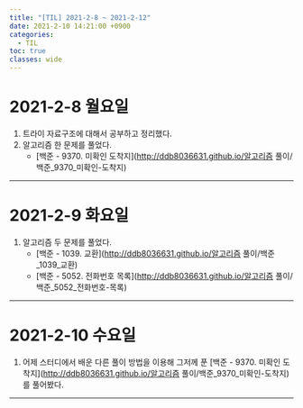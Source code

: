 ```yaml
---
title: "[TIL] 2021-2-8 ~ 2021-2-12"
date: 2021-2-10 14:21:00 +0900
categories:
  - TIL
toc: true
classes: wide
---
```


# 2021-2-8 월요일

1. 트라이 자료구조에 대해서 공부하고 정리했다.
2. 알고리즘 한 문제를 풀었다.
   - [백준 - 9370. 미확인 도착지](http://ddb8036631.github.io/알고리즘 풀이/백준_9370_미확인-도착지)

---

# 2021-2-9 화요일

1. 알고리즘 두 문제를 풀었다.
   - [백준 - 1039. 교환](http://ddb8036631.github.io/알고리즘 풀이/백준_1039_교환)
   - [백준 - 5052. 전화번호 목록](http://ddb8036631.github.io/알고리즘 풀이/백준_5052_전화번호-목록)

---

# 2021-2-10 수요일

1. 어제 스터디에서 배운 다른 풀이 방법을 이용해 그저께 푼 [백준 - 9370. 미확인 도착지](http://ddb8036631.github.io/알고리즘 풀이/백준_9370_미확인-도착지)를 풀어봤다.

---
